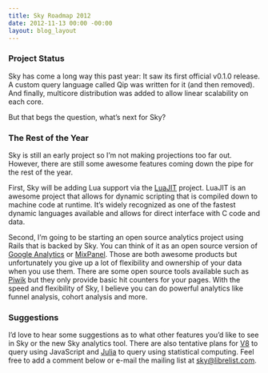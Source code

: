 ```yaml
---
title: Sky Roadmap 2012
date: 2012-11-13 00:00 -00:00
layout: blog_layout
---
```


### Project Status

Sky has come a long way this past year: It saw its first official v0.1.0
release. A custom query language called Qip was written for it (and then
removed). And finally, multicore distribution was added to allow linear
scalability on each core.

But that begs the question, what’s next for Sky?

### The Rest of the Year

Sky is still an early project so I’m not making projections too far out.
However, there are still some awesome features coming down the pipe for
the rest of the year.

First, Sky will be adding Lua support via the [LuaJIT][] project. LuaJIT
is an awesome project that allows for dynamic scripting that is compiled
down to machine code at runtime. It’s widely recognized as one of the
fastest dynamic languages available and allows for direct interface with
C code and data.

Second, I’m going to be starting an open source analytics project using
Rails that is backed by Sky. You can think of it as an open source
version of [Google Analytics][] or [MixPanel][]. Those are both awesome
products but unfortunately you give up a lot of flexibility and
ownership of your data when you use them. There are some open source
tools available such as [Piwik][] but they only provide basic hit
counters for your pages. With the speed and flexibility of Sky, I
believe you can do powerful analytics like funnel analysis, cohort
analysis and more.

### Suggestions

I’d love to hear some suggestions as to what other features you’d like
to see in Sky or the new Sky analytics tool. There are also tentative
plans for [V8][] to query using JavaScript and [Julia][] to query using
statistical computing. Feel free to add a comment below or e-mail the
mailing list at [sky@librelist.com][].

  [LuaJIT]: http://luajit.org/
  [Google Analytics]: http://www.google.com/analytics/
  [MixPanel]: https://mixpanel.com/
  [Piwik]: http://piwik.org/
  [V8]: http://code.google.com/p/v8/
  [Julia]: http://julialang.org/
  [sky@librelist.com]: mailto:sky@librelist.com
